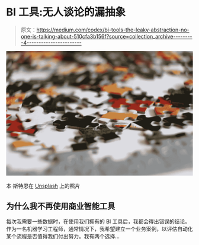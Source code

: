 # BI 工具:无人谈论的漏抽象

> 原文：<https://medium.com/codex/bi-tools-the-leaky-abstraction-no-one-is-talking-about-510cfa3b156f?source=collection_archive---------4----------------------->

![](img/2e0aa46b481c770bb151aa37c4b27524.png)

本·斯特恩在 [Unsplash](https://unsplash.com/s/photos/chaos?utm_source=unsplash&utm_medium=referral&utm_content=creditCopyText) 上的照片

## 为什么我不再使用商业智能工具

每次我需要一些数据时，在使用我们拥有的 BI 工具后，我都会得出错误的结论。作为一名机器学习工程师，通常情况下，我希望建立一个业务案例，以评估自动化某个流程是否值得我们付出努力。我有两个选择…